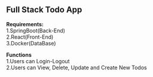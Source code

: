 ## Full Stack Todo App

**Requirements:**<br />
1.SpringBoot(Back-End)<br />
2.React(Front-End)<br />
3.Docker(DataBase)<br />

**Functions**<br />
1.Users can Login-Logout<br />
2.Users can View, Delete, Update and Create New Todos<br />
